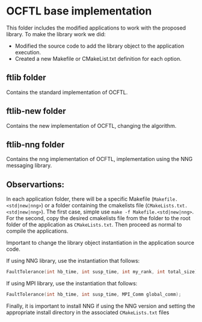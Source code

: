 # OCFTL base implementation

This folder includes the modified applications to work with the proposed library. To make the library work we did:
* Modified the source code to add the library object to the application execution.
* Created a new Makefile or CMakeList.txt definition for each option.

## ftlib folder
Contains the standard implementation of OCFTL.

## ftlib-new folder
Contains the new implementation of OCFTL, changing the algorithm.

## ftlib-nng folder
Contains the nng implementation of OCFTL, implementation using the NNG messaging library.

## Observartions:
In each application folder, there will be a specific Makefile (`Makefile.<std|new|nng>`) or a folder containing the cmakelists file (`CMakeLists.txt.<std|new|nng>`). The first case, simple use `make -f Makefile.<std|new|nng>`. For the second, copy the desired cmakelists file from the folder to the root folder of the application as `CMakeLists.txt`. Then proceed as normal to compile the applications.

Important to change the library object instantiation in the application source code. 

If using NNG library, use the instantiation that follows:
```c++
FaultTolerance(int hb_time, int susp_time, int my_rank, int total_size);
``` 

If using MPI library, use the instantiation that follows:
```c++
FaultTolerance(int hb_time, int susp_time, MPI_Comm global_comm);
``` 

Finally, it is important to install NNG if using the NNG version and setting the appropriate install directory in the associated `CMakeLists.txt` files